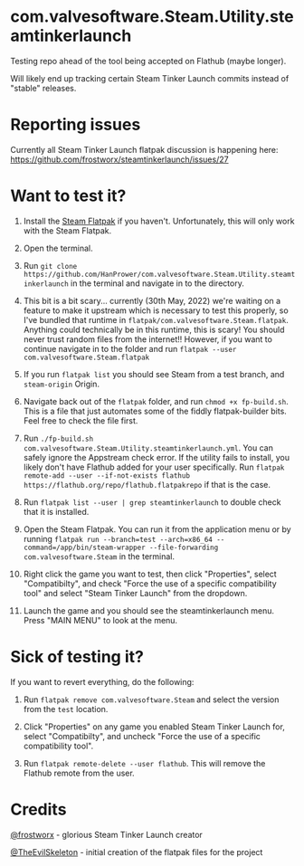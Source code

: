 # com.valvesoftware.Steam.Utility.steamtinkerlaunch

Testing repo ahead of the tool being accepted on Flathub (maybe longer).

Will likely end up tracking certain Steam Tinker Launch commits instead of "stable" releases.

# Reporting issues

Currently all Steam Tinker Launch flatpak discussion is happening here: https://github.com/frostworx/steamtinkerlaunch/issues/27

# Want to test it?

1. Install the [Steam Flatpak](https://beta.flathub.org/apps/details/com.valvesoftware.Steam) if you haven't. Unfortunately, this will only work with the Steam Flatpak.

2. Open the terminal.

3. Run `git clone https://github.com/HanPrower/com.valvesoftware.Steam.Utility.steamtinkerlaunch` in the terminal and navigate in to the directory.

4. This bit is a bit scary... currently (30th May, 2022) we're waiting on a feature to make it upstream which is necessary to test this properly, so I've bundled that runtime in `flatpak/com.valvesoftware.Steam.flatpak`. Anything could technically be in this runtime, this is scary! You should never trust random files from the internet!! However, if you want to continue navigate in to the folder and run `flatpak --user com.valvesoftware.Steam.flatpak`

5. If you run `flatpak list` you should see Steam from a test branch, and `steam-origin` Origin.

6. Navigate back out of the `flatpak` folder, and run `chmod +x fp-build.sh`. This is a file that just automates some of the fiddly flatpak-builder bits. Feel free to check the file first.

7. Run `./fp-build.sh com.valvesoftware.Steam.Utility.steamtinkerlaunch.yml`. You can safely ignore the Appstream check error. If the utility fails to install, you likely don't have Flathub added for your user specifically. Run `flatpak remote-add --user --if-not-exists flathub https://flathub.org/repo/flathub.flatpakrepo` if that is the case.

8. Run `flatpak list --user | grep steamtinkerlaunch` to double check that it is installed.

9. Open the Steam Flatpak. You can run it from the application menu or by running `flatpak run --branch=test --arch=x86_64 --command=/app/bin/steam-wrapper --file-forwarding com.valvesoftware.Steam` in the terminal.

10. Right click the game you want to test, then click "Properties", select "Compatibilty", and check "Force the use of a specific compatibility tool" and select "Steam Tinker Launch" from the dropdown.

11. Launch the game and you should see the steamtinkerlaunch menu. Press "MAIN MENU" to look at the menu.

# Sick of testing it?

If you want to revert everything, do the following:

1. Run `flatpak remove com.valvesoftware.Steam` and select the version from the `test` location.

2. Click "Properties" on any game you enabled Steam Tinker Launch for, select "Compatibilty", and uncheck "Force the use of a specific compatibility tool".

3. Run `flatpak remote-delete --user flathub`. This will remove the Flathub remote from the user.

# Credits

[@frostworx](https://github.com/frostworx) - glorious Steam Tinker Launch creator

[@TheEvilSkeleton](https://github.com/TheEvilSkeleton) - initial creation of the flatpak files for the project

